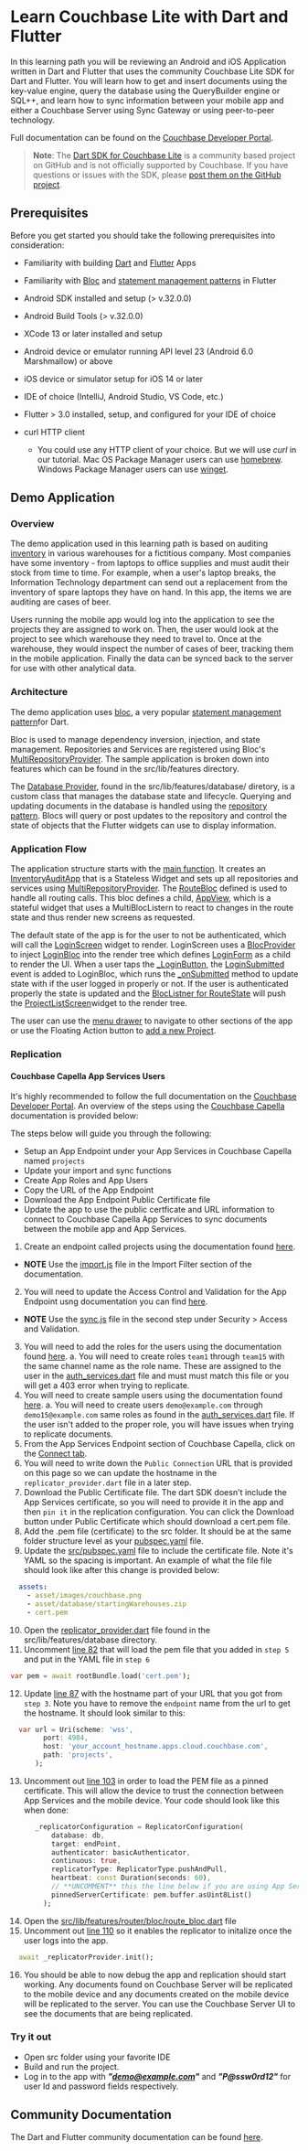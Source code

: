 # Learn Couchbase Lite with Dart and Flutter 

In this learning path you will be reviewing an Android and iOS Application written in Dart and Flutter that uses the community Couchbase Lite SDK for Dart and Flutter. You will learn how to get and insert documents using the key-value engine, query the database using the QueryBuilder engine or SQL++, and learn how to sync information between your mobile app and either a Couchbase Server using Sync Gateway or using peer-to-peer technology.

Full documentation can be found on the [Couchbase Developer Portal](https://developer.couchbase.com/learn/).

>**Note**:  The <a target="_blank" rel="noopener noreferrer"  href="https://github.com/cbl-dart/cbl-dart">Dart SDK for Couchbase Lite</a> is a community based project on GitHub and is not officially supported by Couchbase.  If you have questions or issues with the SDK, please <a target="_blank" rel="noopener noreferrer"  href="https://github.com/cbl-dart/cbl-dart/discussions">post them on the GitHub project</a>.

## Prerequisites

Before you get started you should take the following prerequisites into consideration:

- Familiarity with building <a target="_blank" rel="noopener noreferrer"  href="https://dart.dev/">Dart</a> and <a target="_blank" rel="noopener noreferrer"  href="https://flutter.dev">Flutter</a> Apps
- Familiarity with <a target="_blank" rel="noopener noreferrer"  href="https://bloclibrary.dev/">Bloc</a> and <a target="_blank" rel="noopener noreferrer"  href="https://bloclibrary.dev/#/architecture">statement management patterns</a> in Flutter
- Android SDK installed and setup (> v.32.0.0)
- Android Build Tools (> v.32.0.0)
- XCode 13 or later installed and setup 
- Android device or emulator running API level 23 (Android 6.0 Marshmallow) or above
- iOS device or simulator setup for iOS 14 or later
- IDE of choice (IntelliJ, Android Studio, VS Code, etc.)
- Flutter > 3.0 installed, setup, and configured for your IDE of choice

- curl HTTP client 
  * You could use any HTTP client of your choice. But we will use *curl* in our tutorial. Mac OS Package Manager users can use <a target="_blank" rel="noopener noreferrer" href="https://brew.sh/">homebrew</a>. Windows Package Manager users can use <a target="_blank" rel="noopener noreferrer" href="https://docs.microsoft.com/en-us/windows/package-manager/winget/">winget</a>. 

## Demo Application 

### Overview

The demo application used in this learning path is based on auditing <a target="_blank" rel="noopener noreferrer" href="https://en.wikipedia.org/wiki/Inventory">inventory</a> in various warehouses for a fictitious company.  Most companies have some inventory - from laptops to office supplies and must audit their stock from time to time. For example, when a user's laptop breaks, the Information Technology department can send out a replacement from the inventory of spare laptops they have on hand. In this app, the items we are auditing are cases of beer.  

Users running the mobile app would log into the application to see the projects they are assigned to work on. Then, the user would look at the project to see which warehouse they need to travel to. Once at the warehouse, they would inspect the number of cases of beer, tracking them in the mobile application.  Finally the data can be synced back to the server for use with other analytical data.

### Architecture

The demo application uses <a target="_blank" rel="noopener noreferrer" href="https://bloclibrary.dev/#/">bloc</a>, a very popular <a target="_blank" rel="noopener noreferrer"  href="https://bloclibrary.dev/#/architecture">statement management pattern</a>for Dart. 

Bloc is used to manage dependency inversion, injection, and state management.  Repositories and Services are registered using Bloc's <a target="_blank" rel="noopener noreferrer" href="https://pub.dev/documentation/flutter_bloc/latest/flutter_bloc/MultiRepositoryProvider-class.html">MultiRepositoryProvider</a>.  The sample application is broken down into features which can be found in the src/lib/features directory.

The <a target="_blank" rel="noopener noreferrer" href="https://github.com/couchbase-examples/flutter_cbl_learning_path/blob/main/src/lib/features/database/database_provider.dart">Database Provider</a>, found in the src/lib/features/database/ diretory, is a custom class that manages the database state and lifecycle.  Querying and updating documents in the database is handled using the <a target="_blank" rel="noopener noreferrer" href="https://bloclibrary.dev/#/architecture?id=repository">repository pattern</a>.  Blocs will query or post updates to the repository and control the state of objects that the Flutter widgets can use to display information. 

### Application Flow

The application structure starts with the <a target="_blank" rel="noopener noreferrer" href="https://github.com/couchbase-examples/flutter_cbl_learning_path/blob/main/src/lib/main.dart#L15">main function</a>.  It creates an <a target="_blank" rel="noopener noreferrer" href="https://github.com/couchbase-examples/flutter_cbl_learning_path/blob/main/src/lib/inventory_audit_app.dart#L16">InventoryAuditApp</a> that is a Stateless Widget and sets up all repositories and services using <a target="_blank" rel="noopener noreferrer" href="https://github.com/couchbase-examples/flutter_cbl_learning_path/blob/main/src/lib/inventory_audit_app.dart#L47">MultiRepositoryProvider</a>.  The <a target="_blank" rel="noopener noreferrer" href="https://github.com/couchbase-examples/flutter_cbl_learning_path/blob/main/src/lib/features/router/bloc/route_bloc.dart#L10 ">RouteBloc</a> defined is used to handle all routing calls.  This bloc defines a child, <a target="_blank" rel="noopener noreferrer" href="https://github.com/couchbase-examples/flutter_cbl_learning_path/blob/main/src/lib/app_view.dart#L13">AppView</a>, which is a stateful widget that uses a MultiBlocListern to react to changes in the route state and thus render new screens as requested.  

The default state of the app is for the user to not be authenticated, which will call the <a target="_blank" rel="noopener noreferrer" href="https://github.com/couchbase-examples/flutter_cbl_learning_path/blob/main/src/lib/features/login/views/login_screen.dart">LoginScreen</a> widget to render.  LoginScreen uses a <a target="_blank" rel="noopener noreferrer" href="https://pub.dev/documentation/flutter_bloc/latest/flutter_bloc/BlocProvider-class.html">BlocProvider</a> to inject <a target="_blank" rel="noopener noreferrer" href="https://github.com/couchbase-examples/flutter_cbl_learning_path/blob/main/src/lib/features/login/bloc/login_bloc.dart">LoginBloc</a> into the render tree which defines <a target="_blank" rel="noopener noreferrer" href="https://github.com/couchbase-examples/flutter_cbl_learning_path/blob/main/src/lib/features/login/views/login_form.dart#L6">LoginForm</a> as a child to render the UI.  When a user taps the <a target="_blank" rel="noopener noreferrer" href="https://github.com/couchbase-examples/flutter_cbl_learning_path/blob/main/src/lib/features/login/views/login_form.dart#L130">_LoginButton</a>, the <a target="_blank" rel="noopener noreferrer" href="https://github.com/couchbase-examples/flutter_cbl_learning_path/blob/main/src/lib/features/login/bloc/login_event.dart#L28">LoginSubmitted</a> event is added to LoginBloc, which runs the <a target="_blank" rel="noopener noreferrer" href="https://github.com/couchbase-examples/flutter_cbl_learning_path/blob/main/src/lib/features/login/bloc/login_bloc.dart#L47">_onSubmitted</a> method to update state with if the user logged in properly or not.  If the user is authenticated properly the state is updated and the <a target="_blank" rel="noopener noreferrer" href="https://github.com/couchbase-examples/flutter_cbl_learning_path/blob/main/src/lib/app_view.dart#L57">BlocListner for RouteState</a> will push the <a target="_blank" rel="noopener noreferrer" href="https://github.com/couchbase-examples/flutter_cbl_learning_path/blob/main/src/lib/features/project/views/project_list_screen.dart#L12">ProjectListScreen</a>widget to the render tree.  

The user can use the <a target="_blank" rel="noopener noreferrer" href="https://github.com/couchbase-examples/flutter_cbl_learning_path/blob/main/src/lib/features/drawer/views/menu_drawer.dart#L7">menu drawer</a> to navigate to other sections of the app or use the Floating Action button to <a target="_blank" rel="noopener noreferrer" href="https://github.com/couchbase-examples/flutter_cbl_learning_path/blob/main/src/lib/featu">add a new Project</a>.

### Replication

#### Couchbase Capella App Services Users
It's highly recommended to follow the full documentation on the [Couchbase Developer Portal](https://developer.couchbase.com/learn/).  An overview of the steps using the <a target="_blank" rel="noopener noreferrer" href="https://docs.couchbase.com/cloud/mobile-guides/intro.html">Couchbase Capella</a> documentation is provided below:

The steps below will guide you through the following:
 * Setup an App Endpoint under your App Services in Couchbase Capella named `projects` 
 * Update your import and sync functions
 * Create App Roles and App Users
 * Copy the URL of the App Endpoint
 * Download the App Endpoint Public Certificate file
 * Update the app to use the public certficate and URL information to connect to Couchbase Capella App Services to sync documents between the mobile app and App Services.  

1. Create an endpoint called projects using the documentation found  <a target="_blank" rel="noopener noreferrer" href="https://docs.couchbase.com/cloud/app-services/deployment/creating-an-app-endpoint.html">here</a>.
  * **NOTE** Use the <a target="_blank" rel="noopener noreferrer" href="[https://docs.couchbase.com/cloud/app-services/deployment/creating-an-app-endpoint.html](https://github.com/couchbase-examples/flutter_cbl_learning_path/blob/main/capella/import.js">import.js</a> file in the Import Filter section of the documentation.
2. You will need to update the Access Control and Validation for the App Endpoint usng documentation you can find <a target="_blank" rel="noopener noreferrer" href="https://docs.couchbase.com/cloud/app-services/deployment/access-control-data-validation.html">here</a>.
  * **NOTE** Use the <a target="_blank" rel="noopener noreferrer" href="[https://docs.couchbase.com/cloud/app-services/deployment/creating-an-app-endpoint.html](https://github.com/couchbase-examples/flutter_cbl_learning_path/blob/main/capella/sync.js">sync.js</a> file in the second step under Security > Access and Validation.
3. You will need to add the roles for the users using the documentation found <a target="_blank" rel="noopener noreferrer" href="https://docs.couchbase.com/cloud/app-services/user-management/create-app-role.html">here</a>.
  a. You will need to create roles `team1` through `team15` with the same channel name as the role name.  These are assigned to the user in the <a target="_blank" rel="noopener noreferrer" href="https://github.com/couchbase-examples/flutter_cbl_learning_path/blob/main/src/lib/features/router/service/auth_service.dart#L67">auth_services.dart</a> file and must must match this file or you will get a 403 error when trying to replicate.
4. You will need to create sample users using the documentation found <a target="_blank" rel="noopener noreferrer" href="https://docs.couchbase.com/cloud/app-services/user-management/create-user.html">here</a>.
  a. You will need to create users `demo@example.com` through `demo15@example.com` same roles as found in the <a target="_blank" rel="noopener noreferrer" href="https://github.com/couchbase-examples/flutter_cbl_learning_path/blob/main/src/lib/features/router/service/auth_service.dart#L67">auth_services.dart</a> file.  If the user isn't added to the proper role, you will have issues when trying to replicate documents.
5. From the App Services Endpoint section of Couchbase Capella, click on the <a target="_blank" rel="noopener noreferrer" href="https://docs.couchbase.com/cloud/app-services/connect/connect-apps-to-endpoint.html">Connect tab</a>.
6.  You will need to write down the `Public Connection` URL that is provided on this page so we can update the hostname in the `replicator_provider.dart` file in a later step.
7.  Download the Public Certificate file.  The dart SDK doesn't include the App Services certificate, so you will need to provide it in the app and then `pin it` in the replication configuration.  You can click the Download button under Public Certificate which should download a cert.pem file.
8.  Add the .pem file (certificate) to the src folder.  It should be at the same folder structure level as your <a target="_blank" rel="noopener noreferrer" href="https://github.com/couchbase-examples/flutter_cbl_learning_path/blob/main/src/pubspec.yaml">pubspec.yaml</a> file. 
9.  Update the <a target="_blank" rel="noopener noreferrer" href="https://github.com/couchbase-examples/flutter_cbl_learning_path/blob/main/src/pubspec.yaml#L43">src/pubspec.yaml</a> file to include the certificate file.  Note it's YAML so the spacing is important.  An example of what the file file should look like after this change is provided below:
```yaml
  assets:
    - asset/images/couchbase.png
    - asset/database/startingWarehouses.zip
    - cert.pem
```  
10. Open the <a target="_blank" rel="noopener noreferrer" href="https://github.com/couchbase-examples/flutter_cbl_learning_path/blob/main/src/lib/features/database/replicator_provider.dart">replicator_provider.dart</a> file found in the src/lib/features/database directory.
11. Uncomment <a target="_blank" rel="noopener noreferrer" href="https://github.com/couchbase-examples/flutter_cbl_learning_path/blob/main/src/lib/features/database/replicator_provider.dart#L82">line 82</a> that will load the pem file that you added in `step 5` and put in the YAML file in `step 6`
```dart
var pem = await rootBundle.load('cert.pem');
```
12. Update <a target="_blank" rel="noopener noreferrer" href="https://github.com/couchbase-examples/flutter_cbl_learning_path/blob/main/src/lib/features/database/replicator_provider.dart#L87">line 87</a> with the hostname part of your URL that you got from `step 3`.  Note you have to remove the `endpoint` name from the url to get the hostname.  It should look similar to this:
```dart
  var url = Uri(scheme: 'wss',
        port: 4984,
        host: 'your_account_hostname.apps.cloud.couchbase.com',             
        path: 'projects',
      );
```  
13.  Uncomment out <a target="_blank" rel="noopener noreferrer" href="https://github.com/couchbase-examples/flutter_cbl_learning_path/blob/main/src/lib/features/database/replicator_provider.dart#L103">line 103</a> in order to load the PEM file as a pinned certificate.  This will allow the device to trust the connection between App Services and the mobile device.  Your code should look like this when done:
```dart
      _replicatorConfiguration = ReplicatorConfiguration(
          database: db,
          target: endPoint,
          authenticator: basicAuthenticator,
          continuous: true,
          replicatorType: ReplicatorType.pushAndPull,
          heartbeat: const Duration(seconds: 60),
          // **UNCOMMENT** this the line below if you are using App Services or a custom certificate
          pinnedServerCertificate: pem.buffer.asUint8List()
        );
```
14.  Open the <a target="_blank" rel="noopener noreferrer" href="https://github.com/couchbase-examples/flutter_cbl_learning_path/blob/main/src/lib/features/router/bloc/route_bloc.dart#L110">src/lib/features/router/bloc/route_bloc.dart</a> file 
15.  Uncomment out <a target="_blank" rel="noopener noreferrer" href="https://github.com/couchbase-examples/flutter_cbl_learning_path/blob/main/src/lib/features/router/bloc/route_bloc.dart#L110">line 110</a> so it enables the replicator to initalize once the user logs into the app.

```dart
  await _replicatorProvider.init();
```
16.  You should be able to now debug the app and replication should start working.  Any documents found on Couchbase Server will be replicated to the mobile device and any documents created on the mobile device will be replicated to the server.  You can use the Couchbase Server UI to see the documents that are being replicated.

### Try it out

* Open src folder using your favorite IDE
* Build and run the project.
* Log in to the app with  **_"demo@example.com"_** and **_"P@ssw0rd12"_** for user Id and password fields respectively.

## Community Documentation

The Dart and Flutter community documentation can be found <a target="_blank" rel="noopener noreferrer" href="https://cbl-dart.dev/">here</a>.